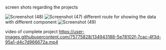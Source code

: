 screen shots regarding the projects

![Screenshot (48)](https://user-images.githubusercontent.com/75775828/134944167-7882fb03-a349-4d23-9585-e0cb69d8ab96.png)
![Screenshot (47)](https://user-images.githubusercontent.com/75775828/134944170-ab2b9695-d932-4224-8472-0a6ccb0dba60.png)
different route for showing the data with different component
![Screenshot (49)](https://user-images.githubusercontent.com/75775828/134944161-5fb6b73d-d775-485a-bdd8-f86ff05a4ab6.png)

video of complete project
https://user-images.githubusercontent.com/75775828/134943188-5e78102f-7cac-4f3d-95a1-d4c7d966672a.mp4
